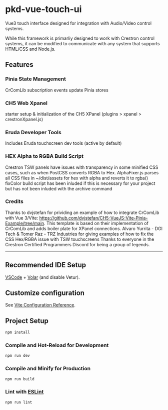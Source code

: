 # pkd-vue-touch-ui
Vue3 touch interface designed for integration with Audio/Video control systems.

While this framework is primarliy designed to work with Crestron control systems, it can be modified to communicate with any system that supports HTML/CSS and Node.js.

## Features
### Pinia State Management

 CrComLib subscription events update Pinia stores

### CH5 Web Xpanel

starter setup & initialization of the CH5 XPanel (plugins > xpanel > crestronXpanel.js)

### Eruda Developer Tools

Includes Eruda touchscreen dev tools (active by default)

### HEX Alpha to RGBA Build Script

Crestron TSW panels have issues with transparency in some minified CSS cases, such as when PostCSS converts RGBA to Hex.
AlphaFixer.js parses all CSS files in ~/dist/assets for hex with alpha and reverts it to rgba()
fixColor build script has been inluded if this is necessary for your project but has not been inluded with the archive command

### Credits

Thanks to dvjstefan for prividing an example of how to integrate CrComLib with Vue 3/Vite: https://github.com/dvjstefan/CH5-VueJS-Vite-Pinia-Example/tree/main. This template is based on their implementation of CrComLib and adds boiler plate for XPanel connections.
Alvaro Yurrita - DGI Tech & Tomer Raz - TRZ Industries for giving examples of how to fix the CSS Hex/RGBA issue with TSW touchscreens
Thanks to everyone in the Crestron Certified Programmers Discord for being a group of legends.

---

## Recommended IDE Setup

[VSCode](https://code.visualstudio.com/) + [Volar](https://marketplace.visualstudio.com/items?itemName=Vue.volar) (and disable Vetur).

## Customize configuration

See [Vite Configuration Reference](https://vitejs.dev/config/).

## Project Setup

```sh
npm install
```

### Compile and Hot-Reload for Development

```sh
npm run dev
```

### Compile and Minify for Production

```sh
npm run build
```

### Lint with [ESLint](https://eslint.org/)

```sh
npm run lint
```
